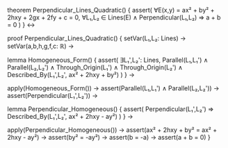 theorem Perpendicular_Lines_Quadratic() {
  assert(
    ∀E(x,y) = ax² + by² + 2hxy + 2gx + 2fy + c = 0,
    ∀L₁,L₂ ∈ Lines(E) ∧ Perpendicular(L₁,L₂) 
    ⇒ a + b = 0
  )
} ↔

proof Perpendicular_Lines_Quadratic() {
  setVar(L₁,L₂: Lines) →
  setVar(a,b,h,g,f,c: ℝ) →
  
  lemma Homogeneous_Form() {
    assert(
      ∃L₁',L₂': Lines,
      Parallel(L₁,L₁') ∧ Parallel(L₂,L₂') ∧
      Through_Origin(L₁') ∧ Through_Origin(L₂') ∧
      Described_By(L₁',L₂', ax² + 2hxy + by²)
    )
  } →
  
  apply(Homogeneous_Form()) →
  assert(Parallel(L₁,L₁') ∧ Parallel(L₂,L₂')) →
  assert(Perpendicular(L₁',L₂')) →
  
  lemma Perpendicular_Homogeneous() {
    assert(
      Perpendicular(L₁',L₂') ⇒
      Described_By(L₁',L₂', ax² + 2hxy - ay²)
    )
  } →
  
  apply(Perpendicular_Homogeneous()) →
  assert(ax² + 2hxy + by² = ax² + 2hxy - ay²) →
  assert(by² = -ay²) →
  assert(b = -a) →
  assert(a + b = 0)
}